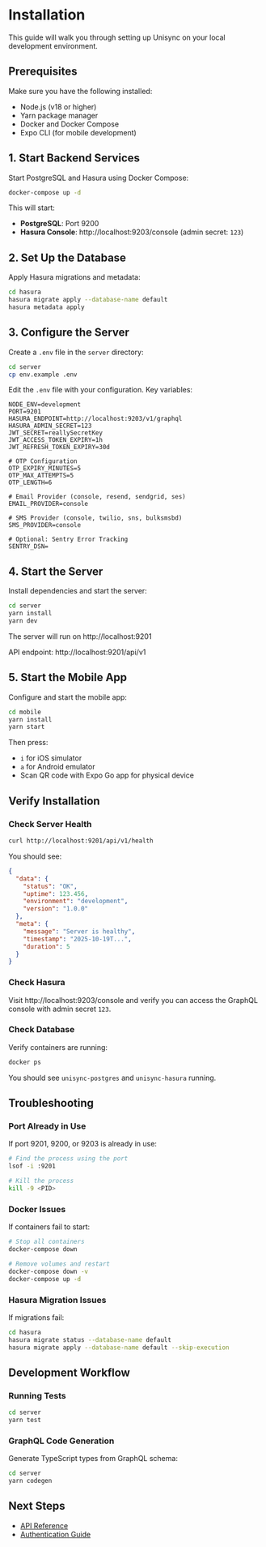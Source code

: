 # Installation

This guide will walk you through setting up Unisync on your local development environment.

## Prerequisites

Make sure you have the following installed:

- Node.js (v18 or higher)
- Yarn package manager
- Docker and Docker Compose
- Expo CLI (for mobile development)

## 1. Start Backend Services

Start PostgreSQL and Hasura using Docker Compose:

```bash
docker-compose up -d
```

This will start:

- **PostgreSQL**: Port 9200
- **Hasura Console**: http://localhost:9203/console (admin secret: `123`)

## 2. Set Up the Database

Apply Hasura migrations and metadata:

```bash
cd hasura
hasura migrate apply --database-name default
hasura metadata apply
```

## 3. Configure the Server

Create a `.env` file in the `server` directory:

```bash
cd server
cp env.example .env
```

Edit the `.env` file with your configuration. Key variables:

```env
NODE_ENV=development
PORT=9201
HASURA_ENDPOINT=http://localhost:9203/v1/graphql
HASURA_ADMIN_SECRET=123
JWT_SECRET=reallySecretKey
JWT_ACCESS_TOKEN_EXPIRY=1h
JWT_REFRESH_TOKEN_EXPIRY=30d

# OTP Configuration
OTP_EXPIRY_MINUTES=5
OTP_MAX_ATTEMPTS=5
OTP_LENGTH=6

# Email Provider (console, resend, sendgrid, ses)
EMAIL_PROVIDER=console

# SMS Provider (console, twilio, sns, bulksmsbd)
SMS_PROVIDER=console

# Optional: Sentry Error Tracking
SENTRY_DSN=
```

## 4. Start the Server

Install dependencies and start the server:

```bash
cd server
yarn install
yarn dev
```

The server will run on http://localhost:9201

API endpoint: http://localhost:9201/api/v1

## 5. Start the Mobile App

Configure and start the mobile app:

```bash
cd mobile
yarn install
yarn start
```

Then press:

- `i` for iOS simulator
- `a` for Android emulator
- Scan QR code with Expo Go app for physical device

## Verify Installation

### Check Server Health

```bash
curl http://localhost:9201/api/v1/health
```

You should see:

```json
{
  "data": {
    "status": "OK",
    "uptime": 123.456,
    "environment": "development",
    "version": "1.0.0"
  },
  "meta": {
    "message": "Server is healthy",
    "timestamp": "2025-10-19T...",
    "duration": 5
  }
}
```

### Check Hasura

Visit http://localhost:9203/console and verify you can access the GraphQL console with admin secret `123`.

### Check Database

Verify containers are running:

```bash
docker ps
```

You should see `unisync-postgres` and `unisync-hasura` running.

## Troubleshooting

### Port Already in Use

If port 9201, 9200, or 9203 is already in use:

```bash
# Find the process using the port
lsof -i :9201

# Kill the process
kill -9 <PID>
```

### Docker Issues

If containers fail to start:

```bash
# Stop all containers
docker-compose down

# Remove volumes and restart
docker-compose down -v
docker-compose up -d
```

### Hasura Migration Issues

If migrations fail:

```bash
cd hasura
hasura migrate status --database-name default
hasura migrate apply --database-name default --skip-execution
```

## Development Workflow

### Running Tests

```bash
cd server
yarn test
```

### GraphQL Code Generation

Generate TypeScript types from GraphQL schema:

```bash
cd server
yarn codegen
```

## Next Steps

- [API Reference](/api/)
- [Authentication Guide](/api/authentication)
